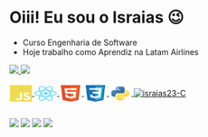 # Oiii! Eu sou o Israias 😉

- Curso Engenharia de Software
- Hoje trabalho como Aprendiz na Latam Airlines

<div>
  <a href="https://github.com/israias23/Israias">
  <img height="180em" src="https://github-readme-stats.vercel.app/api?username=israias23&show_icons=true&theme=dracula&include_all_commits=true&count_private=true"/>
  <img height="180em" src="https://github-readme-stats.vercel.app/api/top-langs/?username=israias23&layout=compact&langs_count=7&theme=dracula"/>
</div>
<div style="display: inline_block"><br>
  <img align="center" alt="israias23-Js" height="30" width="40" src="https://raw.githubusercontent.com/devicons/devicon/master/icons/javascript/javascript-plain.svg">
  <img align="center" alt="israias23-React" height="30" width="40" src="https://raw.githubusercontent.com/devicons/devicon/master/icons/react/react-original.svg">
  <img align="center" alt="israias23-HTML" height="30" width="40" src="https://raw.githubusercontent.com/devicons/devicon/master/icons/html5/html5-original.svg">
  <img align="center" alt="israias23-CSS" height="30" width="40" src="https://raw.githubusercontent.com/devicons/devicon/master/icons/css3/css3-original.svg">
  <img align="center" alt="israias23-Python" height="30" width="40" src="https://raw.githubusercontent.com/devicons/devicon/master/icons/python/python-original.svg">
  <img align="center" alt="israias23-C" height="30" width="40" src="https://cdn.jsdelivr.net/gh/devicons/devicon/icons/c/c-original.svg">
</div>
  
  ##
 
<div> 
  <a href="https://www.youtube.com/channel/UCB3hYE2NazvENY1sSSmng0w" target="_blank"><img src="https://img.shields.io/badge/YouTube-FF0000?style=for-the-badge&logo=youtube&logoColor=white" target="_blank"></a>
  <a href="https://www.instagram.com/israias_stark/" target="_blank"><img src="https://img.shields.io/badge/-Instagram-%23E4405F?style=for-the-badge&logo=instagram&logoColor=white" target="_blank"></a>
  <a href = "mailto:israias.marques@gmail.com"><img src="https://img.shields.io/badge/-Gmail-%23333?style=for-the-badge&logo=gmail&logoColor=white" target="_blank"></a>
  <a href="https://www.linkedin.com/in/israias/" target="_blank"><img src="https://img.shields.io/badge/-LinkedIn-%230077B5?style=for-the-badge&logo=linkedin&logoColor=white" target="_blank"></a> 
</div>
